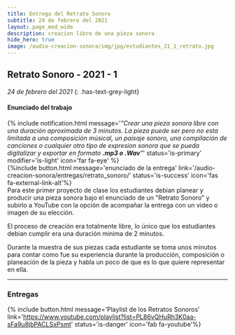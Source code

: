 ```yaml
---
title: Entrega del Retrato Sonoro
subtitle: 24 de febrero del 2021
layout: page_mod_wide
description: creacion libre de una pieza sonora
hide_hero: true
image: /audio-creacion-sonora/img/jpg/estudiantes_21_1_retrato.jpg
---
```


## Retrato Sonoro - 2021 - 1

<!-- ignore-prettier-start -->

_24 de febrero del 2021_
{: .has-text-grey-light}

<!-- ignore-prettier-end -->

#### Enunciado del trabajo

{% include notification.html
message='_"Crear una pieza sonora libre con una duración aproximada de 3
minutos. La pieza puede ser pero no esta limitada a una
composición músical, un paisaje sonoro, una compilación de
canciones o cualquier otro tipo de expresion sonora que se pueda
digitalizar y exportar en formato **.mp3 o .Wav**"_'
status='is-primary'
modifier='is-light'
icon='far fa-eye'
%}
<br />
{%include button.html
message='enunciado de la entrega'
link='/audio-creacion-sonora/entregas/retrato_sonoro/'
status='is-success'
icon='fas fa-external-link-alt'%}
<br />
Para este primer proyecto de clase los estudiantes debian planear y producir una pieza sonora bajo el enunciado de un "Retrato Sonoro" y subirlo a YouTube con la opción de acompañar la entrega con un video o imagen de su elección.

El proceso de creación era totalmente libre, lo único que los estudiantes debian cumplir era una duración minima de 2 minutos.

Durante la muestra de sus piezas cada estudiante se toma unos minutos para contar como fue su experiencia durante la producción, composición o planeación de la pieza y habla un poco de que es lo que quiere representar en ella.

---

### Entregas

{% include button.html
message='Playlist de los Retratos Sonoros'
link='https://www.youtube.com/playlist?list=PL86vQHuRh3K0aa-sFa9u8jbPACLSxPsmt'
status='is-danger'
icon='fab fa-youtube'%}
